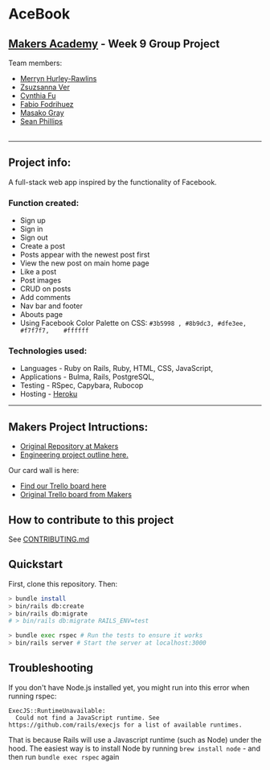 # AceBook
## [Makers Academy](http://www.makersacademy.com) - Week 9 Group Project
Team members:
* [Merryn Hurley-Rawlins](https://github.com/merrynhr)
* [Zsuzsanna Ver](https://github.com/MrsVer)
* [Cynthia Fu](https://github.com/YinnyF)
* [Fabio Fodrihuez](https://github.com/frodri13)
* [Masako Gray](https://github.com/1ugia)
* [Sean Phillips](https://github.com/SeanEmmers)
<br><br>
--------
## Project info:
A full-stack web app inspired by the functionality of Facebook.

### Function created:
- Sign up
- Sign in 
- Sign out
- Create a post
- Posts appear with the newest post first
- View the new post on main home page
- Like a post
- Post images
- CRUD on posts
- Add comments
- Nav bar and footer
- Abouts page
- Using Facebook Color Palette on CSS: `#3b5998 , #8b9dc3, #dfe3ee, #f7f7f7, 	#ffffff`

### Technologies used:
* Languages - Ruby on Rails, Ruby, HTML, CSS, JavaScript, 
* Applications - Bulma, Rails, PostgreSQL, 
* Testing - RSpec, Capybara, Rubocop
* Hosting - [Heroku](https://soda-acebook.herokuapp.com/)

--------

## Makers Project Intructions:

* [Original Repository at Makers](makersacademy/acebook-rails-template)
* [Engineering project outline here.](https://github.com/makersacademy/course/tree/master/engineering_projects/rails)

Our card wall is here:
* [Find our Trello board here](https://trello.com/b/Sj8Qlv4L/team-soda)
* [Original Trello board from Makers](https://trello.com/b/aN3xtXXl/acebook-rails-template)

## How to contribute to this project

See [CONTRIBUTING.md](CONTRIBUTING.md)

## Quickstart

First, clone this repository. Then:

```bash
> bundle install
> bin/rails db:create
> bin/rails db:migrate
# > bin/rails db:migrate RAILS_ENV=test

> bundle exec rspec # Run the tests to ensure it works
> bin/rails server # Start the server at localhost:3000
```

## Troubleshooting

If you don't have Node.js installed yet, you might run into this error when running rspec:

```
ExecJS::RuntimeUnavailable:
  Could not find a JavaScript runtime. See https://github.com/rails/execjs for a list of available runtimes.
```

That is because Rails will use a Javascript runtime (such as Node) under the hood. The easiest way is to install Node by running `brew install node` -
and then run `bundle exec rspec` again

